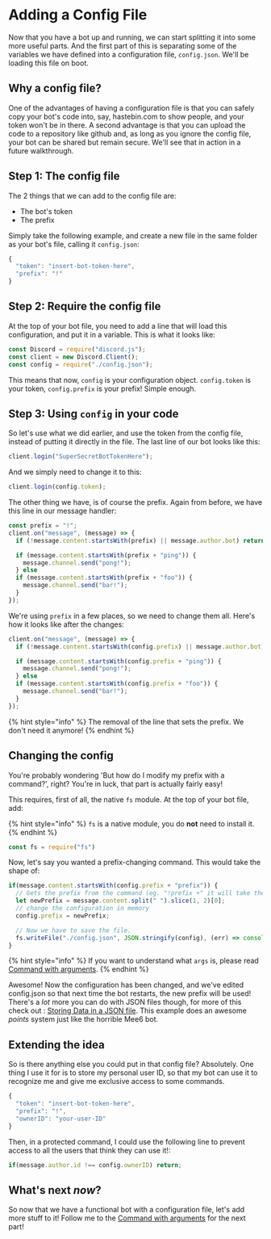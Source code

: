 # Adding a Config File

Now that you have a bot up and running, we can start splitting it into some more useful parts. And the first part of this is separating some of the variables we have defined into a configuration file, `config.json`. We'll be loading this file on boot.

## Why a config file?

One of the advantages of having a configuration file is that you can safely copy your bot's code into, say, hastebin.com to show people, and your token won't be in there. A second advantage is that you can upload the code to a repository like github and, as long as you ignore the config file, your bot can be shared but remain secure. We'll see that in action in a future walkthrough.

## Step 1: The config file

The 2 things that we can add to the config file are:

* The bot's token
* The prefix

Simply take the following example, and create a new file in the same folder as your bot's file, calling it `config.json`:

```javascript
{
  "token": "insert-bot-token-here",
  "prefix": "!"
}
```

## Step 2: Require the config file

At the top of your bot file, you need to add a line that will load this configuration, and put it in a variable. This is what it looks like:

```javascript
const Discord = require("discord.js");
const client = new Discord.Client();
const config = require("./config.json");
```

This means that now, `config` is your configuration object. `config.token` is your token, `config.prefix` is your prefix! Simple enough.

## Step 3: Using `config` in your code

So let's use what we did earlier, and use the token from the config file, instead of putting it directly in the file. The last line of our bot looks like this:

```javascript
client.login("SuperSecretBotTokenHere");
```

And we simply need to change it to this:

```javascript
client.login(config.token);
```

The other thing we have, is of course the prefix. Again from before, we have this line in our message handler:

```javascript
const prefix = "!";
client.on("message", (message) => {
  if (!message.content.startsWith(prefix) || message.author.bot) return;

  if (message.content.startsWith(prefix + "ping")) {
    message.channel.send("pong!");
  } else
  if (message.content.startsWith(prefix + "foo")) {
    message.channel.send("bar!");
  }
});
```

We're using `prefix` in a few places, so we need to change them all. Here's how it looks like after the changes:

```javascript
client.on("message", (message) => {
  if (!message.content.startsWith(config.prefix) || message.author.bot) return;

  if (message.content.startsWith(config.prefix + "ping")) {
    message.channel.send("pong!");
  } else
  if (message.content.startsWith(config.prefix + "foo")) {
    message.channel.send("bar!");
  }
});
```

{% hint style="info" %}
The removal of the line that sets the prefix. We don't need it anymore!
{% endhint %}

## Changing the config

You're probably wondering 'But how do I modify my prefix with a command?', right? You're in luck, that part is actually fairly easy!

This requires, first of all, the native `fs` module. At the top of your bot file, add:

{% hint style="info" %}
`fs` is a native module, you do **not** need to install it.
{% endhint %}

```javascript
const fs = require("fs")
```

Now, let's say you wanted a prefix-changing command. This would take the shape of:

```javascript
if(message.content.startsWith(config.prefix + "prefix")) {
  // Gets the prefix from the command (eg. "!prefix +" it will take the "+" from it)
  let newPrefix = message.content.split(" ").slice(1, 2)[0];
  // change the configuration in memory
  config.prefix = newPrefix;

  // Now we have to save the file.
  fs.writeFile("./config.json", JSON.stringify(config), (err) => console.error);
}
```

{% hint style="info" %}
If you want to understand what `args` is, please read [Command with arguments](command-with-arguments.md).
{% endhint %}

Awesome! Now the configuration has been changed, and we've edited config.json so that next time the bot restarts, the new prefix will be used! There's a _lot_ more you can do with JSON files though, for more of this check out : [Storing Data in a JSON file](../coding-guides/json-based-points-system.md). This example does an awesome _points_ system just like the horrible Mee6 bot.

## Extending the idea

So is there anything else you could put in that config file? Absolutely. One thing I use it for is to store my personal user ID, so that my bot can use it to recognize me and give me exclusive access to some commands.

```javascript
{
  "token": "insert-bot-token-here",
  "prefix": "!",
  "ownerID": "your-user-ID"
}
```

Then, in a protected command, I could use the following line to prevent access to all the users that think they can use it!:

```javascript
if(message.author.id !== config.ownerID) return;
```

## What's next _now_?

So now that we have a functional bot with a configuration file, let's add more stuff to it! Follow me to the [Command with arguments](command-with-arguments.md) for the next part!

